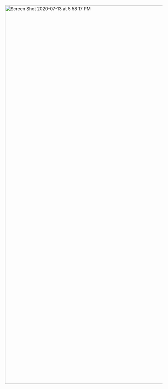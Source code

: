 <img width="1211" alt="Screen Shot 2020-07-13 at 5 58 17 PM" src="https://user-images.githubusercontent.com/59414750/87365061-7c241e80-c532-11ea-9161-0c86783e2d21.png">
